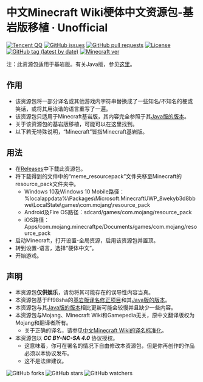 # 中文Minecraft Wiki梗体中文资源包-基岩版移植 · Unofficial

[![Tencent QQ](https://img.shields.io/static/v1?label=QQ&message=657876815&color=eb1923&style=flat-square&logo=tencent%20qq)](https://jq.qq.com/?_wv=1027&k=5tqdTeR)    [![GitHub issues](https://img.shields.io/github/issues/SkyEye-FAST/mcwzh-meme-resourcepack-bedrock?logo=github&style=flat-square)](https://github.com/SkyEye-FAST/mcwzh-meme-resourcepack-bedrock/issues)    [![GitHub pull requests](https://img.shields.io/github/issues-pr/SkyEye-FAST/mcwzh-meme-resourcepack-bedrock?logo=github&style=flat-square)](https://github.com/SkyEye-FAST/mcwzh-meme-resourcepack-bedrock/pulls)    [![License](https://img.shields.io/static/v1?label=License&message=CC%20BY-NC-SA%204.0&color=db2331&style=flat-square&logo=creative%20commons)](https://creativecommons.org/licenses/by-nc-sa/4.0/)    [![GitHub tag (latest by date)](https://img.shields.io/github/v/tag/SkyEye-FAST/mcwzh-meme-resourcepack-bedrock?label=latest%20version&style=flat-square)](https://github.com/SkyEye-FAST/mcwzh-meme-resourcepack-bedrock/releases)    [![Minecraft ver](https://img.shields.io/static/v1?label=Minecraft%20version&message=1.14.0及以上&color=db2331&style=flat-square&logo=)](https://minecraft.net)

注：此资源包适用于基岩版。有关Java版，参见[这里](https://github.com/lakejason0/mcwzh-meme-resourcepack)。

## 作用
- 该资源包将一部分译名或其他游戏内字符串替换成了一些知名/不知名的梗或笑话，或将其用诙谐的语言重写了一遍。
- 该资源包只适用于Minecraft基岩版，其内容完全参照于其[Java版的版本](https://github.com/lakejason0/mcwzh-meme-resourcepack)。
- 关于该资源包的基岩版移植，可能可以在这里找到。
- 以下若无特殊说明，“Minecraft”皆指Minecraft基岩版。
## 用法
- 在[Releases](https://github.com/SkyEye-FAST/mcwzh-meme-resourcepack-bedrock/releases)中下载此资源包。
- 将下载得到的文件中的“meme_resourcepack”文件夹移至Minecraft的resource_pack文件夹中。
  - Windows 10及Windows 10 Mobile路径：%localappdata%\Packages\Microsoft.MinecraftUWP_8wekyb3d8bbwe\LocalState\games\com.mojang\resource_pack
  - Android及Fire OS路径：sdcard/games/com.mojang/resource_pack
  - iOS路径：Apps/com.mojang.minecraftpe/Documents/games/com.mojang/resource_pack
- 启动Minecraft，打开设置-全局资源，启用该资源包并置顶。
- 转到设置-语言，选择“梗体中文”。
- 开始游戏。
## 声明
- 本资源包**仅供娱乐**，请勿将其可能存在的误导性内容当真。
- 本资源包基于Ff98sha的[基岩版译名修正项目](https://github.com/ff98sha/mclangcn)和其[Java版的版本](https://github.com/lakejason0/mcwzh-meme-resourcepack)。
- 本资源包与其[Java版的版本](https://github.com/lakejason0/mcwzh-meme-resourcepack)相比更新可能会较慢并且缺少一些内容。
- 本资源包与Mojang、Minecraft Wiki和Gamepedia无关，原中文翻译版权为Mojang和翻译者所有。
  - 关于正确的译名，请参见[中文Minecraft Wiki的译名标准化](https://minecraft-zh.gamepedia.com/Minecraft_Wiki:译名标准化)。
- 本资源包以 ***CC BY-NC-SA 4.0*** 协议授权。
  - 这意味着，你可在署名的情况下自由修改本资源包，但是你再创作的作品必须以本协议发布。
  - 这不是法律建议。

![GitHub forks](https://img.shields.io/github/forks/SkyEye-FAST/mcwzh-meme-resourcepack-bedrock?style=social)    ![GitHub stars](https://img.shields.io/github/stars/SkyEye-FAST/mcwzh-meme-resourcepack-bedrock?style=social)    ![GitHub watchers](https://img.shields.io/github/watchers/SkyEye-FAST/mcwzh-meme-resourcepack-bedrock?style=social)
